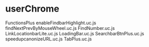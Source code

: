 userChrome
==========
FunctionsPlus
enableFindbarHighlight.uc.js
findNextPrevByMouseWheel.uc.js
FindNumber.uc.js
LinkLocationbarLite.uc.js
LoadingBar.uc.js
SearchbarBtnPlus.uc.js
speedupcanonizeURL.uc.js
TabPlus.uc.js
